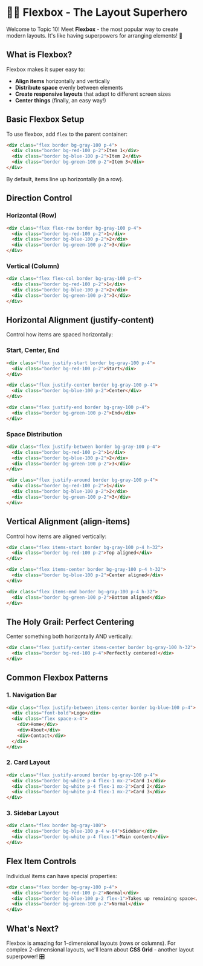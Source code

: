 # 🤸‍♂️ Flexbox - The Layout Superhero

Welcome to Topic 10! Meet **Flexbox** - the most popular way to create modern layouts. It's like having superpowers for arranging elements! 💪

## What is Flexbox?

Flexbox makes it super easy to:
- **Align items** horizontally and vertically
- **Distribute space** evenly between elements
- **Create responsive layouts** that adapt to different screen sizes
- **Center things** (finally, an easy way!)

## Basic Flexbox Setup

To use flexbox, add `flex` to the parent container:

```html
<div class="flex border bg-gray-100 p-4">
  <div class="border bg-red-100 p-2">Item 1</div>
  <div class="border bg-blue-100 p-2">Item 2</div>
  <div class="border bg-green-100 p-2">Item 3</div>
</div>
```

By default, items line up horizontally (in a row).

## Direction Control

### Horizontal (Row)
```html
<div class="flex flex-row border bg-gray-100 p-4">
  <div class="border bg-red-100 p-2">1</div>
  <div class="border bg-blue-100 p-2">2</div>
  <div class="border bg-green-100 p-2">3</div>
</div>
```

### Vertical (Column)
```html
<div class="flex flex-col border bg-gray-100 p-4">
  <div class="border bg-red-100 p-2">1</div>
  <div class="border bg-blue-100 p-2">2</div>
  <div class="border bg-green-100 p-2">3</div>
</div>
```

## Horizontal Alignment (justify-content)

Control how items are spaced horizontally:

### Start, Center, End
```html
<div class="flex justify-start border bg-gray-100 p-4">
  <div class="border bg-red-100 p-2">Start</div>
</div>

<div class="flex justify-center border bg-gray-100 p-4">
  <div class="border bg-blue-100 p-2">Center</div>
</div>

<div class="flex justify-end border bg-gray-100 p-4">
  <div class="border bg-green-100 p-2">End</div>
</div>
```

### Space Distribution
```html
<div class="flex justify-between border bg-gray-100 p-4">
  <div class="border bg-red-100 p-2">1</div>
  <div class="border bg-blue-100 p-2">2</div>
  <div class="border bg-green-100 p-2">3</div>
</div>

<div class="flex justify-around border bg-gray-100 p-4">
  <div class="border bg-red-100 p-2">1</div>
  <div class="border bg-blue-100 p-2">2</div>
  <div class="border bg-green-100 p-2">3</div>
</div>
```

## Vertical Alignment (align-items)

Control how items are aligned vertically:

```html
<div class="flex items-start border bg-gray-100 p-4 h-32">
  <div class="border bg-red-100 p-2">Top aligned</div>
</div>

<div class="flex items-center border bg-gray-100 p-4 h-32">
  <div class="border bg-blue-100 p-2">Center aligned</div>
</div>

<div class="flex items-end border bg-gray-100 p-4 h-32">
  <div class="border bg-green-100 p-2">Bottom aligned</div>
</div>
```

## The Holy Grail: Perfect Centering

Center something both horizontally AND vertically:

```html
<div class="flex justify-center items-center border bg-gray-100 h-32">
  <div class="border bg-red-100 p-4">Perfectly centered!</div>
</div>
```

## Common Flexbox Patterns

### 1. Navigation Bar
```html
<div class="flex justify-between items-center border bg-blue-100 p-4">
  <div class="font-bold">Logo</div>
  <div class="flex space-x-4">
    <div>Home</div>
    <div>About</div>
    <div>Contact</div>
  </div>
</div>
```

### 2. Card Layout
```html
<div class="flex justify-around border bg-gray-100 p-4">
  <div class="border bg-white p-4 flex-1 mx-2">Card 1</div>
  <div class="border bg-white p-4 flex-1 mx-2">Card 2</div>
  <div class="border bg-white p-4 flex-1 mx-2">Card 3</div>
</div>
```

### 3. Sidebar Layout
```html
<div class="flex border bg-gray-100">
  <div class="border bg-blue-100 p-4 w-64">Sidebar</div>
  <div class="border bg-white p-4 flex-1">Main content</div>
</div>
```

## Flex Item Controls

Individual items can have special properties:

```html
<div class="flex border bg-gray-100 p-4">
  <div class="border bg-red-100 p-2">Normal</div>
  <div class="border bg-blue-100 p-2 flex-1">Takes up remaining space</div>
  <div class="border bg-green-100 p-2">Normal</div>
</div>
```

## What's Next?

Flexbox is amazing for 1-dimensional layouts (rows or columns). For complex 2-dimensional layouts, we'll learn about **CSS Grid** - another layout superpower! 🎛️

